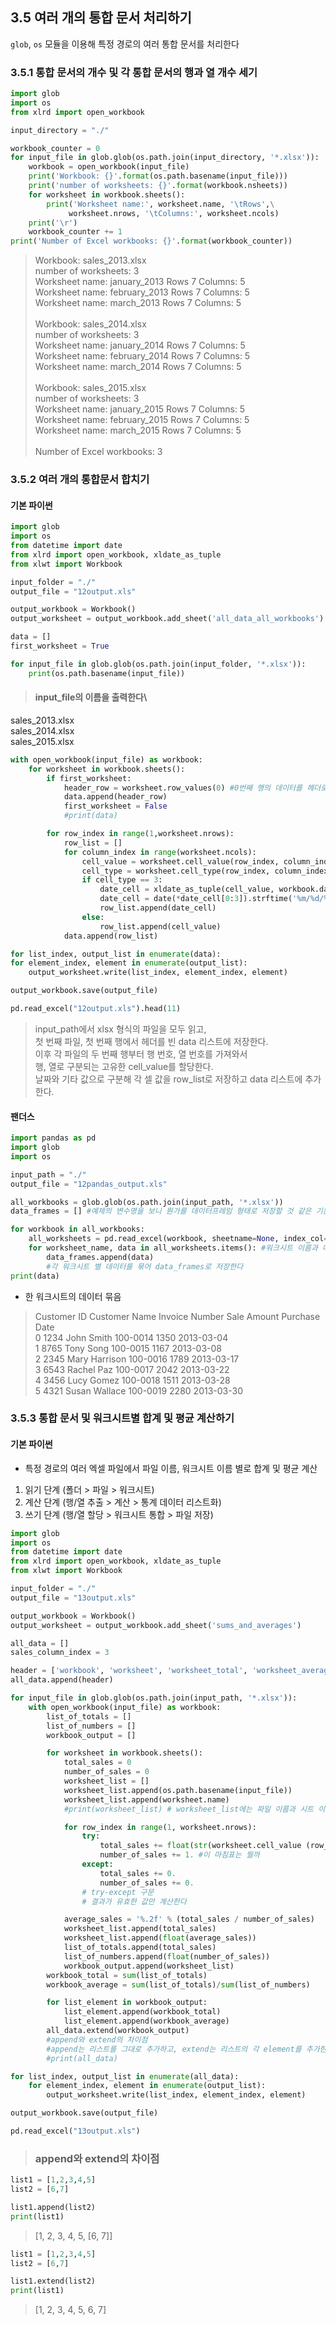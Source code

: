 ## 3.5 여러 개의 통합 문서 처리하기
`glob`, `os` 모듈을 이용해 특정 경로의 여러 통합 문서를 처리한다

### 3.5.1 통합 문서의 개수 및 각 통합 문서의 행과 열 개수 세기
```python
import glob
import os
from xlrd import open_workbook

input_directory = "./"

workbook_counter = 0
for input_file in glob.glob(os.path.join(input_directory, '*.xlsx')):
    workbook = open_workbook(input_file)
    print('Workbook: {}'.format(os.path.basename(input_file)))
    print('number of worksheets: {}'.format(workbook.nsheets))
    for worksheet in workbook.sheets():
        print('Worksheet name:', worksheet.name, '\tRows',\
             worksheet.nrows, '\tColumns:', worksheet.ncols)
    print('\r')
    workbook_counter += 1
print('Number of Excel workbooks: {}'.format(workbook_counter))
```
>Workbook: sales_2013.xlsx\
number of worksheets: 3\
Worksheet name: january_2013 	Rows 7 	Columns: 5\
Worksheet name: february_2013 	Rows 7 	Columns: 5\
Worksheet name: march_2013 	Rows 7 	Columns: 5\
\
Workbook: sales_2014.xlsx\
number of worksheets: 3\
Worksheet name: january_2014 	Rows 7 	Columns: 5\
Worksheet name: february_2014 	Rows 7 	Columns: 5\
Worksheet name: march_2014 	Rows 7 	Columns: 5\
\
Workbook: sales_2015.xlsx\
number of worksheets: 3\
Worksheet name: january_2015 	Rows 7 	Columns: 5\
Worksheet name: february_2015 	Rows 7 	Columns: 5\
Worksheet name: march_2015 	Rows 7 	Columns: 5\
\
Number of Excel workbooks: 3

### 3.5.2 여러 개의 통합문서 합치기
#### 기본 파이썬
```python
import glob
import os
from datetime import date
from xlrd import open_workbook, xldate_as_tuple
from xlwt import Workbook

input_folder = "./"
output_file = "12output.xls"

output_workbook = Workbook()
output_worksheet = output_workbook.add_sheet('all_data_all_workbooks')

data = []
first_worksheet = True

for input_file in glob.glob(os.path.join(input_folder, '*.xlsx')):
    print(os.path.basename(input_file))
```
> #### input_file의 이름을 출력한다\
sales_2013.xlsx\
sales_2014.xlsx\
sales_2015.xlsx

```python
with open_workbook(input_file) as workbook:
    for worksheet in workbook.sheets():
        if first_worksheet:
            header_row = worksheet.row_values(0) #0번째 행의 데이터를 헤더로 저장
            data.append(header_row)
            first_worksheet = False
            #print(data)

        for row_index in range(1,worksheet.nrows):
            row_list = []
            for column_index in range(worksheet.ncols):
                cell_value = worksheet.cell_value(row_index, column_index) #행, 열 위치에 따라 cell 값 지정
                cell_type = worksheet.cell_type(row_index, column_index)
                if cell_type == 3:
                    date_cell = xldate_as_tuple(cell_value, workbook.datemode)
                    date_cell = date(*date_cell[0:3]).strftime('%m/%d/%Y')
                    row_list.append(date_cell)
                else:
                    row_list.append(cell_value)
            data.append(row_list)

for list_index, output_list in enumerate(data):
for element_index, element in enumerate(output_list):
    output_worksheet.write(list_index, element_index, element)

output_workbook.save(output_file)

pd.read_excel("12output.xls").head(11)
```
>input_path에서 xlsx 형식의 파일을 모두 읽고,\
첫 번째 파일, 첫 번째 행에서 헤더를 빈 data 리스트에 저장한다.\
이후 각 파일의 두 번째 행부터 행 번호, 열 번호를 가져와서\
행, 열로 구분되는 고유한 cell_value를 할당한다.\
날짜와 기타 값으로 구분해 각 셀 값을 row_list로 저장하고 data 리스트에 추가한다.

#### 팬더스
```python
import pandas as pd
import glob
import os

input_path = "./"
output_file = "12pandas_output.xls"

all_workbooks = glob.glob(os.path.join(input_path, '*.xlsx'))
data_frames = [] #예제의 변수명을 보니 뭔가를 데이터프레임 형태로 저장할 것 같은 기운이 온다

for workbook in all_workbooks:
    all_worksheets = pd.read_excel(workbook, sheetname=None, index_col=None)
    for worksheet_name, data in all_worksheets.items(): #워크시트 이름과 데이터를 묶어 아이템으로 가져온다
        data_frames.append(data)
        #각 워크시트 별 데이터를 묶어 data_frames로 저장한다
print(data)
```
- 한 워크시트의 데이터 묶음
> Customer ID  Customer Name Invoice Number  Sale Amount Purchase Date\
0         1234     John Smith       100-0014         1350    2013-03-04\
1         8765      Tony Song       100-0015         1167    2013-03-08\
2         2345  Mary Harrison       100-0016         1789    2013-03-17\
3         6543     Rachel Paz       100-0017         2042    2013-03-22\
4         3456     Lucy Gomez       100-0018         1511    2013-03-28\
5         4321  Susan Wallace       100-0019         2280    2013-03-30

### 3.5.3 통합 문서 및 워크시트별 합계 및 평균 계산하기
#### 기본 파이썬
- 특정 경로의 여러 엑셀 파일에서 파일 이름, 워크시트 이름 별로 합계 및 평균 계산
1. 읽기 단계 (폴더 > 파일 > 워크시트)
2. 계산 단계 (행/열 추출 > 계산 > 통계 데이터 리스트화)
3. 쓰기 단계 (행/열 할당 > 워크시트 통합 > 파일 저장)

```python
import glob
import os
from datetime import date
from xlrd import open_workbook, xldate_as_tuple
from xlwt import Workbook

input_folder = "./"
output_file = "13output.xls"

output_workbook = Workbook()
output_worksheet = output_workbook.add_sheet('sums_and_averages')

all_data = []
sales_column_index = 3

header = ['workbook', 'worksheet', 'worksheet_total', 'worksheet_average', 'workbook_total', 'workbook_average']
all_data.append(header)

for input_file in glob.glob(os.path.join(input_path, '*.xlsx')):
    with open_workbook(input_file) as workbook:
        list_of_totals = []
        list_of_numbers = []
        workbook_output = []

        for worksheet in workbook.sheets():
            total_sales = 0
            number_of_sales = 0
            worksheet_list = []
            worksheet_list.append(os.path.basename(input_file))
            worksheet_list.append(worksheet.name)
            #print(worksheet_list) # worksheet_list에는 파일 이름과 시트 이름이 들어간다

            for row_index in range(1, worksheet.nrows):
                try:
                    total_sales += float(str(worksheet.cell_value (row_index, sales_column_index)).strip('$').replace(',',''))
                    number_of_sales += 1. #이 마침표는 뭘까
                except:
                    total_sales += 0.
                    number_of_sales += 0.
                # try-except 구문
                # 결과가 유효한 값만 계산한다

            average_sales = '%.2f' % (total_sales / number_of_sales)
            worksheet_list.append(total_sales)
            worksheet_list.append(float(average_sales))
            list_of_totals.append(total_sales)
            list_of_numbers.append(float(number_of_sales))
            workbook_output.append(worksheet_list)
        workbook_total = sum(list_of_totals)
        workbook_average = sum(list_of_totals)/sum(list_of_numbers)

        for list_element in workbook_output:
            list_element.append(workbook_total)
            list_element.append(workbook_average)
        all_data.extend(workbook_output)
        #append와 extend의 차이점
        #append는 리스트를 그대로 추가하고, extend는 리스트의 각 element를 추가한다
        #print(all_data)

for list_index, output_list in enumerate(all_data):
    for element_index, element in enumerate(output_list):
        output_worksheet.write(list_index, element_index, element)

output_workbook.save(output_file)

pd.read_excel("13output.xls")
```
> ### append와 extend의 차이점
```python
list1 = [1,2,3,4,5]
list2 = [6,7]

list1.append(list2)
print(list1)
```
>[1, 2, 3, 4, 5, [6, 7]]

```python
list1 = [1,2,3,4,5]
list2 = [6,7]

list1.extend(list2)
print(list1)
```
>[1, 2, 3, 4, 5, 6, 7]
